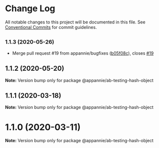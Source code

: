 # Change Log

All notable changes to this project will be documented in this file.
See [Conventional Commits](https://conventionalcommits.org) for commit guidelines.

## <small>1.1.3 (2020-05-26)</small>

* Merge pull request #19 from appannie/bugfixes ([b05f08c](https://github.com/appannie/ab-testing/commit/b05f08c)), closes [#19](https://github.com/appannie/ab-testing/issues/19)





## 1.1.2 (2020-05-20)

**Note:** Version bump only for package @appannie/ab-testing-hash-object





## 1.1.1 (2020-03-18)

**Note:** Version bump only for package @appannie/ab-testing-hash-object





# 1.1.0 (2020-03-11)

**Note:** Version bump only for package @appannie/ab-testing-hash-object

